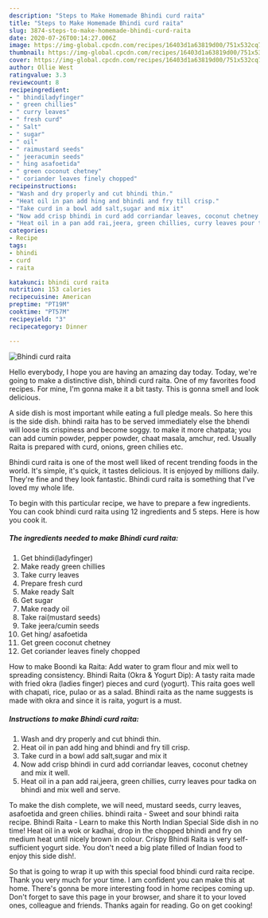 ```yaml
---
description: "Steps to Make Homemade Bhindi curd raita"
title: "Steps to Make Homemade Bhindi curd raita"
slug: 3874-steps-to-make-homemade-bhindi-curd-raita
date: 2020-07-26T00:14:27.006Z
image: https://img-global.cpcdn.com/recipes/16403d1a63819d00/751x532cq70/bhindi-curd-raita-recipe-main-photo.jpg
thumbnail: https://img-global.cpcdn.com/recipes/16403d1a63819d00/751x532cq70/bhindi-curd-raita-recipe-main-photo.jpg
cover: https://img-global.cpcdn.com/recipes/16403d1a63819d00/751x532cq70/bhindi-curd-raita-recipe-main-photo.jpg
author: Ollie West
ratingvalue: 3.3
reviewcount: 8
recipeingredient:
- " bhindiladyfinger"
- " green chillies"
- " curry leaves"
- " fresh curd"
- " Salt"
- " sugar"
- " oil"
- " raimustard seeds"
- " jeeracumin seeds"
- " hing asafoetida"
- " green coconut chetney"
- " coriander leaves finely chopped"
recipeinstructions:
- "Wash and dry properly and cut bhindi thin."
- "Heat oil in pan add hing and bhindi and fry till crisp."
- "Take curd in a bowl add salt,sugar and mix it"
- "Now add crisp bhindi in curd add corriandar leaves, coconut chetney and mix it well."
- "Heat oil in a pan add rai,jeera, green chillies, curry leaves pour tadka on bhindi and mix well and serve."
categories:
- Recipe
tags:
- bhindi
- curd
- raita

katakunci: bhindi curd raita 
nutrition: 153 calories
recipecuisine: American
preptime: "PT19M"
cooktime: "PT57M"
recipeyield: "3"
recipecategory: Dinner

---
```



![Bhindi curd raita](https://img-global.cpcdn.com/recipes/16403d1a63819d00/751x532cq70/bhindi-curd-raita-recipe-main-photo.jpg)

Hello everybody, I hope you are having an amazing day today. Today, we're going to make a distinctive dish, bhindi curd raita. One of my favorites food recipes. For mine, I'm gonna make it a bit tasty. This is gonna smell and look delicious.

A side dish is most important while eating a full pledge meals. So here this is the side dish. bhindi raita has to be served immediately else the bhendi will loose its crispiness and become soggy. to make it more chatpata; you can add cumin powder, pepper powder, chaat masala, amchur, red. Usually Raita is prepared with curd, onions, green chilies etc.

Bhindi curd raita is one of the most well liked of recent trending foods in the world. It's simple, it's quick, it tastes delicious. It is enjoyed by millions daily. They're fine and they look fantastic. Bhindi curd raita is something that I've loved my whole life.


To begin with this particular recipe, we have to prepare a few ingredients. You can cook bhindi curd raita using 12 ingredients and 5 steps. Here is how you cook it.

<!--inarticleads1-->

##### The ingredients needed to make Bhindi curd raita:

1. Get  bhindi(ladyfinger)
1. Make ready  green chillies
1. Take  curry leaves
1. Prepare  fresh curd
1. Make ready  Salt
1. Get  sugar
1. Make ready  oil
1. Take  rai(mustard seeds)
1. Take  jeera/cumin seeds
1. Get  hing/ asafoetida
1. Get  green coconut chetney
1. Get  coriander leaves finely chopped


How to make Boondi ka Raita: Add water to gram flour and mix well to spreading consistency. Bhindi Raita (Okra &amp; Yogurt Dip): A tasty raita made with fried okra (ladies finger) pieces and curd (yogurt). This raita goes well with chapati, rice, pulao or as a salad. Bhindi raita as the name suggests is made with okra and since it is raita, yogurt is a must. 

<!--inarticleads2-->

##### Instructions to make Bhindi curd raita:

1. Wash and dry properly and cut bhindi thin.
1. Heat oil in pan add hing and bhindi and fry till crisp.
1. Take curd in a bowl add salt,sugar and mix it
1. Now add crisp bhindi in curd add corriandar leaves, coconut chetney and mix it well.
1. Heat oil in a pan add rai,jeera, green chillies, curry leaves pour tadka on bhindi and mix well and serve.


To make the dish complete, we will need, mustard seeds, curry leaves, asafoetida and green chilies. bhindi raita - Sweet and sour bhindi raita recipe. Bhindi Raita - Learn to make this North Indian Special Side dish in no time! Heat oil in a wok or kadhai, drop in the chopped bhindi and fry on medium heat until nicely brown in colour. Crispy Bhindi Raita is very self-sufficient yogurt side. You don&#39;t need a big plate filled of Indian food to enjoy this side dish!. 

So that is going to wrap it up with this special food bhindi curd raita recipe. Thank you very much for your time. I am confident you can make this at home. There's gonna be more interesting food in home recipes coming up. Don't forget to save this page in your browser, and share it to your loved ones, colleague and friends. Thanks again for reading. Go on get cooking!
